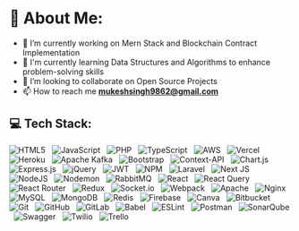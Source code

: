 
# 💫 About Me:
- 🔭 I’m currently working on Mern Stack and Blockchain Contract Implementation
- 🌱 I'm currently learning Data Structures and Algorithms to enhance problem-solving skills
- 👯 I’m looking to collaborate on Open Source Projects
- 📫 How to reach me **mukeshsingh9862@gmail.com**

## 💻 **Tech Stack:**
![HTML5](https://img.shields.io/badge/html5-%23E34F26.svg?style=for-the-badge&logo=html5&logoColor=white) &nbsp; ![JavaScript](https://img.shields.io/badge/javascript-%23323330.svg?style=for-the-badge&logo=javascript&logoColor=%23F7DF1E) &nbsp;  ![PHP](https://img.shields.io/badge/php-%23777BB4.svg?style=for-the-badge&logo=php&logoColor=white)  &nbsp; ![TypeScript](https://img.shields.io/badge/typescript-%23007ACC.svg?style=for-the-badge&logo=typescript&logoColor=white) &nbsp;  ![AWS](https://img.shields.io/badge/AWS-%23FF9900.svg?style=for-the-badge&logo=amazon-aws&logoColor=white)  &nbsp; ![Vercel](https://img.shields.io/badge/vercel-%23000000.svg?style=for-the-badge&logo=vercel&logoColor=white) &nbsp;  ![Heroku](https://img.shields.io/badge/heroku-%23430098.svg?style=for-the-badge&logo=heroku&logoColor=white)  &nbsp; ![Apache Kafka](https://img.shields.io/badge/Apache%20Kafka-000?style=for-the-badge&logo=apachekafka) &nbsp;  ![Bootstrap](https://img.shields.io/badge/bootstrap-%238511FA.svg?style=for-the-badge&logo=bootstrap&logoColor=white) &nbsp;  ![Context-API](https://img.shields.io/badge/Context--Api-000000?style=for-the-badge&logo=react)  &nbsp; ![Chart.js](https://img.shields.io/badge/chart.js-F5788D.svg?style=for-the-badge&logo=chart.js&logoColor=white) &nbsp;  ![Express.js](https://img.shields.io/badge/express.js-%23404d59.svg?style=for-the-badge&logo=express&logoColor=%2361DAFB) &nbsp;  ![jQuery](https://img.shields.io/badge/jquery-%230769AD.svg?style=for-the-badge&logo=jquery&logoColor=white) &nbsp;  ![JWT](https://img.shields.io/badge/JWT-black?style=for-the-badge&logo=JSON%20web%20tokens)  &nbsp; ![NPM](https://img.shields.io/badge/NPM-%23CB3837.svg?style=for-the-badge&logo=npm&logoColor=white) &nbsp;  ![Laravel](https://img.shields.io/badge/laravel-%23FF2D20.svg?style=for-the-badge&logo=laravel&logoColor=white) &nbsp;  ![Next JS](https://img.shields.io/badge/Next-black?style=for-the-badge&logo=next.js&logoColor=white) &nbsp;  ![NodeJS](https://img.shields.io/badge/node.js-6DA55F?style=for-the-badge&logo=node.js&logoColor=white) &nbsp;  ![Nodemon](https://img.shields.io/badge/NODEMON-%23323330.svg?style=for-the-badge&logo=nodemon&logoColor=%BBDEAD) &nbsp;  ![RabbitMQ](https://img.shields.io/badge/rabbitmq-FF6600?style=for-the-badge&logo=rabbitmq&logoColor=white) &nbsp;  ![React](https://img.shields.io/badge/react-%2320232a.svg?style=for-the-badge&logo=react&logoColor=%2361DAFB) &nbsp;  ![React Query](https://img.shields.io/badge/-React%20Query-FF4154?style=for-the-badge&logo=react%20query&logoColor=white) &nbsp;  ![React Router](https://img.shields.io/badge/React_Router-CA4245?style=for-the-badge&logo=react-router&logoColor=white) &nbsp;  ![Redux](https://img.shields.io/badge/redux-%23593d88.svg?style=for-the-badge&logo=redux&logoColor=white) &nbsp;  ![Socket.io](https://img.shields.io/badge/Socket.io-black?style=for-the-badge&logo=socket.io&badgeColor=010101) &nbsp;  ![Webpack](https://img.shields.io/badge/webpack-%238DD6F9.svg?style=for-the-badge&logo=webpack&logoColor=black) &nbsp;  ![Apache](https://img.shields.io/badge/apache-%23D42029.svg?style=for-the-badge&logo=apache&logoColor=white) &nbsp;  ![Nginx](https://img.shields.io/badge/nginx-%23009639.svg?style=for-the-badge&logo=nginx&logoColor=white) &nbsp;  ![MySQL](https://img.shields.io/badge/mysql-4479A1.svg?style=for-the-badge&logo=mysql&logoColor=white) &nbsp;  ![MongoDB](https://img.shields.io/badge/MongoDB-%234ea94b.svg?style=for-the-badge&logo=mongodb&logoColor=white) &nbsp;  ![Redis](https://img.shields.io/badge/redis-%23DD0031.svg?style=for-the-badge&logo=redis&logoColor=white) &nbsp;  ![Firebase](https://img.shields.io/badge/firebase-a08021?style=for-the-badge&logo=firebase&logoColor=ffcd34) &nbsp;  ![Canva](https://img.shields.io/badge/Canva-%2300C4CC.svg?style=for-the-badge&logo=Canva&logoColor=white) &nbsp;  ![Bitbucket](https://img.shields.io/badge/bitbucket-%230047B3.svg?style=for-the-badge&logo=bitbucket&logoColor=white) &nbsp;  ![Git](https://img.shields.io/badge/git-%23F05033.svg?style=for-the-badge&logo=git&logoColor=white)  &nbsp; ![GitHub](https://img.shields.io/badge/github-%23121011.svg?style=for-the-badge&logo=github&logoColor=white) &nbsp;  ![GitLab](https://img.shields.io/badge/gitlab-%23181717.svg?style=for-the-badge&logo=gitlab&logoColor=white) &nbsp;  ![Babel](https://img.shields.io/badge/Babel-F9DC3e?style=for-the-badge&logo=babel&logoColor=black) &nbsp;  ![ESLint](https://img.shields.io/badge/ESLint-4B3263?style=for-the-badge&logo=eslint&logoColor=white) &nbsp;  ![Postman](https://img.shields.io/badge/Postman-FF6C37?style=for-the-badge&logo=postman&logoColor=white) &nbsp;  ![SonarQube](https://img.shields.io/badge/SonarQube-black?style=for-the-badge&logo=sonarqube&logoColor=4E9BCD) &nbsp;  ![Swagger](https://img.shields.io/badge/-Swagger-%23Clojure?style=for-the-badge&logo=swagger&logoColor=white) &nbsp;  ![Twilio](https://img.shields.io/badge/Twilio-F22F46?style=for-the-badge&logo=Twilio&logoColor=white)  &nbsp; ![Trello](https://img.shields.io/badge/Trello-%23026AA7.svg?style=for-the-badge&logo=Trello&logoColor=white)
